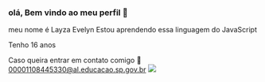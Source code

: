 
### olá, Bem vindo ao meu perfil 🖤
meu nome é Layza Evelyn
Estou aprendendo essa linguagem do JavaScript

Tenho 16 anos 

Caso queira entrar em contato comigo 📧00001108445330@al.educacao.sp.gov.br 
![](https://tenor.com/pt-BR/view/bridgerton-benedict-giddy-shy-blushing-gif-25645192)

